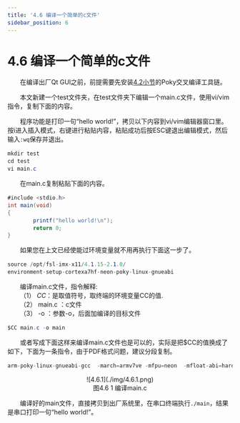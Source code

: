 ```yaml
---
title: '4.6 编译一个简单的c文件'
sidebar_position: 6
---
```


# 4.6 编译一个简单的c文件

&emsp;&emsp;在编译出厂Qt GUI之前，前提需要先安装[4.2小节](./install_poky.md)的Poky交叉编译工具链。

&emsp;&emsp;本文新建一个test文件夹，在test文件夹下编辑一个main.c文件，使用vi/vim指令，复制下面的内容。

&emsp;&emsp;程序功能是打印一句“hello world!”，拷贝以下内容到vi/vim编辑器窗口里。按i进入插入模式，右键进行粘贴内容，粘贴成功后按ESC键退出编辑模式，然后输入`:wq`保存并退出。
```c#
mkdir test
cd test
vi main.c
```
&emsp;&emsp;在main.c复制粘贴下面的内容。
```c#
#include <stdio.h>
int main(void)
{
        printf("hello world!\n");
        return 0;
}
```

&emsp;&emsp;如果您在上文已经使能过环境变量就不用再执行下面这一步了。
```c#
source /opt/fsl-imx-x11/4.1.15-2.1.0/
environment-setup-cortexa7hf-neon-poky-linux-gnueabi
```

&emsp;&emsp;编译main.c文件，指令解释:<br />
&emsp;&emsp;（1）	$CC ：$是取值符号，取终端的环境变量CC的值.<br />
&emsp;&emsp;（2）	main.c ：c文件<br />
&emsp;&emsp;（3）	-o ：参数-o，后面加编译的目标文件
```c#
$CC main.c -o main
```

&emsp;&emsp;或者写成下面这样来编译main.c文件也是可以的，实际是把$CC的值换成了如下，下面为一条指令，由于PDF格式问题，建议分段复制。
```c#
arm-poky-linux-gnueabi-gcc  -march=armv7ve -mfpu=neon  -mfloat-abi=hard -mcpu=cortex-a7 --sysroot=$SDKTARGETSYSROOT main.c -o main
```

<center>
![4.6.1](./img/4.6.1.png)<br />
图4.6 1 编译main.c
</center>

&emsp;&emsp;编译好的main文件，直接拷贝到出厂系统里，在串口终端执行`./main`，结果是串口打印一句“hello world!”。